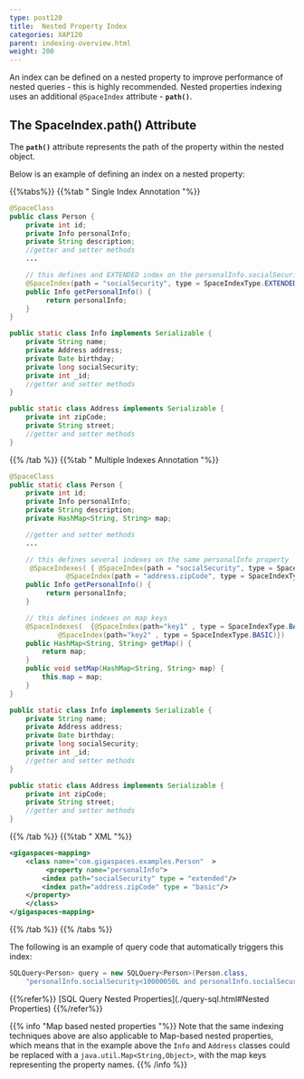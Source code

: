 ```yaml
---
type: post120
title:  Nested Property Index
categories: XAP120
parent: indexing-overview.html
weight: 200
---
```



An index can be defined on a nested property to improve performance of nested queries - this is highly recommended.
Nested properties indexing uses an additional `@SpaceIndex` attribute - **`path()`**.

## The SpaceIndex.path() Attribute

The **`path()`** attribute represents the path of the property within the nested object.

Below is an example of defining an index on a nested property:

{{%tabs%}}
{{%tab "  Single Index Annotation "%}}

```java
@SpaceClass
public class Person {
    private int id;
    private Info personalInfo;
    private String description;
    //getter and setter methods
    ...

    // this defines and EXTENDED index on the personalInfo.socialSecurity property
    @SpaceIndex(path = "socialSecurity", type = SpaceIndexType.EXTENDED)
    public Info getPersonalInfo() {
         return personalInfo;
    }
}

public static class Info implements Serializable {
	private String name;
	private Address address;
	private Date birthday;
	private long socialSecurity;
	private int _id;
	//getter and setter methods
}

public static class Address implements Serializable {
	private int zipCode;
	private String street;
	//getter and setter methods
}
```

{{% /tab %}}
{{%tab "  Multiple Indexes Annotation "%}}


```java
@SpaceClass
public static class Person {
	private int id;
	private Info personalInfo;
	private String description;
	private HashMap<String, String> map;

	//getter and setter methods
	...

	// this defines several indexes on the same personalInfo property
	 @SpaceIndexes( { @SpaceIndex(path = "socialSecurity", type = SpaceIndexType.EXTENDED),
			  @SpaceIndex(path = "address.zipCode", type = SpaceIndexType.BASIC)})
	public Info getPersonalInfo() {
		 return personalInfo;
	}

	// this defines indexes on map keys
	@SpaceIndexes(	{@SpaceIndex(path="key1" , type = SpaceIndexType.BASIC),
			@SpaceIndex(path="key2" , type = SpaceIndexType.BASIC)})
	public HashMap<String, String> getMap() {
		return map;
	}
	public void setMap(HashMap<String, String> map) {
		this.map = map;
	}
}

public static class Info implements Serializable {
	private String name;
	private Address address;
	private Date birthday;
	private long socialSecurity;
	private int _id;
	//getter and setter methods
}

public static class Address implements Serializable {
	private int zipCode;
	private String street;
	//getter and setter methods
}
```

{{% /tab %}}
{{%tab "  XML "%}}


```xml
<gigaspaces-mapping>
    <class name="com.gigaspaces.examples.Person"  >
         <property name="personalInfo">
		<index path="socialSecurity" type = "extended"/>
		<index path="address.zipCode" type = "basic"/>
	</property>
    </class>
</gigaspaces-mapping>
```

{{% /tab %}}
{{% /tabs %}}

The following is an example of query code that automatically triggers this index:


```java
SQLQuery<Person> query = new SQLQuery<Person>(Person.class,
	"personalInfo.socialSecurity<10000050L and personalInfo.socialSecurity>=10000010L");
```

{{%refer%}}
[SQL Query Nested Properties](./query-sql.html#Nested Properties)
{{%/refer%}}



{{% info "Map based nested properties "%}}
Note that the same indexing techniques above are also applicable to Map-based nested properties, which means that in the example above the `Info` and `Address` classes could be replaced with a `java.util.Map<String,Object>`, with the map keys representing the property names.
{{% /info %}}

